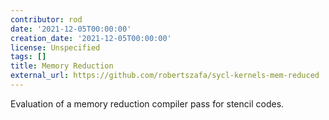 ```yaml
---
contributor: rod
date: '2021-12-05T00:00:00'
creation_date: '2021-12-05T00:00:00'
license: Unspecified
tags: []
title: Memory Reduction
external_url: https://github.com/robertszafa/sycl-kernels-mem-reduced
---
```


Evaluation of a memory reduction compiler pass for stencil codes.
